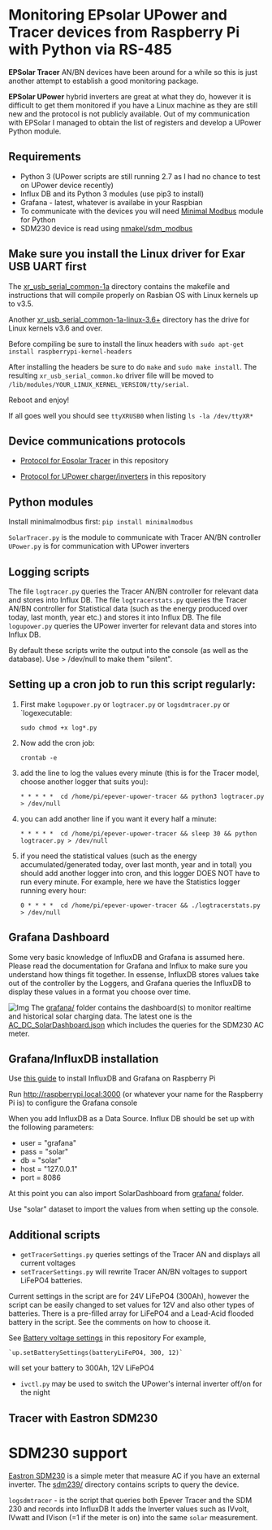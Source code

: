 Monitoring EPsolar UPower and Tracer devices from Raspberry Pi with Python via RS-485
===================================================

**EPSolar Tracer** AN/BN devices have been around for a while so this is just another attempt to establish a good monitoring package.

**EPSolar UPower** hybrid inverters are great at what they do, however it is difficult to get them monitored if you have a Linux machine as they are still new and the protocol is not publicly available. Out of my communication with EPSolar I managed to obtain the list of registers and develop a UPower Python module.

## Requirements
- Python 3  (UPower scripts are still running 2.7 as I had no chance to test on UPower device recently)
- Influx DB and its Python 3 modules (use pip3 to install)
- Grafana - latest, whatever is availabe in your Raspbian
- To communicate with the devices you will need [Minimal Modbus](https://minimalmodbus.readthedocs.io/en/stable/) module for Python
- SDM230 device is read using [nmakel/sdm_modbus](https://github.com/nmakel/sdm_modbus)

Make sure you install the Linux driver for Exar USB UART first
--------------------------------------------------------------
The [xr_usb_serial_common-1a](xr_usb_serial_common-1a/) directory contains the makefile and instructions that will compile properly on Rasbian OS with Linux kernels up to v3.5.

Another [xr_usb_serial_common-1a-linux-3.6+](xr_usb_serial_common-1a-linux-3.6+/) directory has the drive for Linux kernels v3.6 and over.

Before compiling be sure to install the linux headers with
`sudo apt-get install raspberrypi-kernel-headers`

After installing the headers be sure to do `make` and `sudo make install`.
The resulting `xr_usb_serial_common.ko` driver file will be moved to `/lib/modules/YOUR_LINUX_KERNEL_VERSION/tty/serial`.

Reboot and enjoy!

If all goes well you should see `ttyXRUSB0` when listing `ls -la /dev/ttyXR*`

Device communications protocols
---------------------
* [Protocol for Epsolar Tracer](epsolar-docs/1733_modbus_protocol.pdf) in this repository

* [Protocol for UPower charger/inverters](epsolars-docs/Upower-communication-protocol-20190411.xlsx) in this repository

Python modules
--------------
Install minimalmodbus first:
`pip install minimalmodbus`

`SolarTracer.py` is the module to communicate with Tracer AN/BN controller
`UPower.py` is for communication with UPower inverters

Logging scripts
--------------
The file `logtracer.py` queries the Tracer AN/BN controller for relevant data and stores into Influx DB.
The file `logtracerstats.py` queries the Tracer AN/BN controller for Statistical data (such as the energy produced over today, last month, year etc.) and stores it into Influx DB.
The file `logupower.py` queries the UPower inverter for relevant data and stores into Influx DB.

By default these scripts write the output into the console (as well as the database). Use > /dev/null to make them "silent".

## Setting up a cron job to run this script regularly:

1. First make `logupower.py` or `logtracer.py` or `logsdmtracer.py` or `logexecutable:

	`sudo chmod +x log*.py`

3. Now add the cron job:

	`crontab -e`

3. add the line to log the values every minute (this is for the Tracer model, choose another logger that suits you):

	`* * * * *  cd /home/pi/epever-upower-tracer && python3 logtracer.py > /dev/null`

4. you can add another line if you want it every half a minute:

	`* * * * *  cd /home/pi/epever-upower-tracer && sleep 30 && python logtracer.py > /dev/null`

6. if you need the statistical values (such as the energy accumulated/generated today, over last month, year and in total) you should add another logger into cron, and this logger DOES NOT have to run every minute. For example, here we have the Statistics logger running every hour:

   	`0 * * * *  cd /home/pi/epever-upower-tracer && ./logtracerstats.py > /dev/null`
   

Grafana Dashboard
--------------------
Some very basic knowledge of InfluxDB and Grafana is assumed here. Please read the documentation for Grafana and Influx to make sure you understand how things fit together. In essense, InfluxDB stores values take out of the controller by the Loggers, and Grafana queries the InfluxDB to display these values in a format you choose over time.

![Img](grafana/AC_DC_SolarDashboard.png)
The [grafana/](grafana/) folder contains the dashboard(s) to monitor realtime and historical solar charging data.
The latest one is the [AC_DC_SolarDashboard.json](grafana/AC_DC_SolarDashboard.json) which includes the queries for the SDM230 AC meter.

## Grafana/InfluxDB installation

Use [this guide](https://simonhearne.com/2020/pi-influx-grafana/) to install InfluxDB and Grafana on Raspberry Pi

Run http://raspberrypi.local:3000 (or whatever your name for the Raspberry Pi is) to configure the Grafana console

When you add InfluxDB as a Data Source. Influx DB should be set up with the following parameters:

- user = "grafana"
- pass = "solar"
- db   = "solar"
- host = "127.0.0.1"
- port = 8086

At this point you can also import SolarDashboard from [grafana/](grafana/) folder.

Use "solar" dataset to import the values from when setting up the console.

Additional scripts
------------------
* `getTracerSettings.py` queries settings of the Tracer AN and displays all current voltages
* `setTracerSettings.py` will rewrite Tracer AN/BN voltages to support LiFePO4 batteries.

Current settings in the script are for 24V LiFePO4 (300Ah), however the script can be easily changed to set values for 12V and also other types of batteries. There is a pre-filled array for LiFePO4 and a Lead-Acid flooded battery in the script. See the comments on how to choose it.

See [Battery voltage settings](epsolars-docs/LiFePO4-Settings.xlsx) in this repository
For example,

	`up.setBatterySettings(batteryLiFePO4, 300, 12)`

will set your battery to 300Ah, 12V LiFePO4

* `ivctl.py` may be used to switch the UPower's internal inverter off/on for the night

Tracer with Eastron SDM230
--------------------------

# SDM230 support

[Eastron SDM230](https://www.eastroneurope.com/images/uploads/products/manuals/SDM230_Sereis_Manual.pdf) is a simple meter that measure AC if you have an external inverter.
The [sdm239/](sdm230/) directory contains scripts to query the device.

`logsdmtracer` - is the script that queries both Epever Tracer and the SDM 230 and records into InfluxDB
It adds the Inverter values such as IVvolt, IVwatt and IVison (=1 if the meter is on) into the same `solar` measurement.
